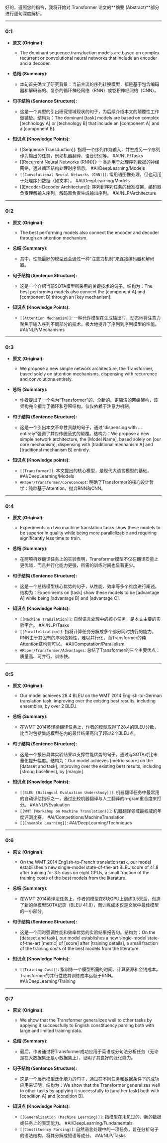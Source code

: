 好的，遵照您的指令，我将开始对 Transformer 论文的**摘要 (Abstract)**部分进行逐句深度解析。

---
### **0:1**

*   **原文 (Original):**
    *   The dominant sequence transduction models are based on complex recurrent or convolutional neural networks that include an encoder and a decoder.

*   **总结 (Summary):**
    *   本句首先确立了研究背景：当前主流的序列转换模型，都是基于包含编码器和解码器的、复杂的循环神经网络（RNN）或卷积神经网络（CNN）。

*   **句子结构 (Sentence Structure):**
    *   这是一个典型的引出研究领域现状的句子，为后续介绍本文的颠覆性工作做铺垫。结构为：The dominant [task] models are based on complex [technology A] or [technology B] that include an [component A] and a [component B].

*   **知识点 (Knowledge Points):**
    *   [[Sequence Transduction]]: 指将一个序列作为输入，并生成另一个序列作为输出的任务，例如机器翻译、语音识别等。 #AI/NLP/Tasks
    *   [[Recurrent Neural Networks (RNN)]]: 一类适用于处理序列数据的神经网络，通过循环结构处理时序信息。 #AI/DeepLearning/Models
    *   `[[Convolutional Neural Networks (CNN)]]`: 常用语图像处理，但也可用于处理序列数据（如文本）。 #AI/DeepLearning/Models
    *   [[Encoder-Decoder Architecture]]: 序列到序列任务的标准框架，编码器负责理解输入序列，解码器负责生成输出序列。 #AI/NLP/Architecture

---
### **0:2**

*   **原文 (Original):**
    *   The best performing models also connect the encoder and decoder through an attention mechanism.

*   **总结 (Summary):**
    *   其中，性能最好的模型还会通过一种“注意力机制”来连接编码器和解码器。

*   **句子结构 (Sentence Structure):**
    *   这是一个介绍当前SOTA模型所采用的关键技术的句子。结构为：The best performing models also connect the [component A] and [component B] through an [key mechanism].

*   **知识点 (Knowledge Points):**
    *   `[[Attention Mechanism]]`: 一种允许模型在生成输出时，动态地将注意力聚焦于输入序列不同部分的技术，极大地提升了序列到序列模型的性能。 #AI/NLP/Mechanisms

---
### **0:3**

*   **原文 (Original):**
    *   We propose a new simple network architecture, the Transformer, based solely on attention mechanisms, dispensing with recurrence and convolutions entirely.

*   **总结 (Summary):**
    *   作者提出了一个名为“Transformer”的、全新的、更简洁的网络架构，该架构完全摒弃了循环和卷积结构，仅仅依赖于注意力机制。

*   **句子结构 (Sentence Structure):**
    *   这是一个引出本文革命性贡献的句子，通过“dispensing with ... entirely”强调了其对传统范式的颠覆。结构为：We propose a new simple network architecture, the [Model Name], based solely on [our core mechanism], dispensing with [traditional mechanism A] and [traditional mechanism B] entirely.

*   **知识点 (Knowledge points):**
    *   `[[Transformer]]`: 本文提出的核心模型，是现代大语言模型的基础。 #AI/DeepLearning/Models
    *   `#Paper/Transformer/CoreConcept`: 明确了Transformer的核心设计哲学：纯粹基于Attention，抛弃RNN和CNN。

---
### **0:4**

*   **原文 (Original):**
    *   Experiments on two machine translation tasks show these models to be superior in quality while being more parallelizable and requiring significantly less time to train.

*   **总结 (Summary):**
    *   在两项机器翻译任务上的实验表明，Transformer模型不仅在翻译质量上更优越，而且并行化能力更强，所需的训练时间也显著更少。

*   **句子结构 (Sentence Structure):**
    *   这是一个总结模型核心优势的句子，从性能、效率等多个维度进行阐述。结构为：Experiments on [task] show these models to be [advantage A] while being [advantage B] and [advantage C].

*   **知识点 (Knowledge Points):**
    *   `[[Machine Translation]]`: 自然语言处理中的核心任务，是本文主要的实验平台。 #AI/NLP/Tasks
    *   `[[Parallelization]]`: 指将计算任务分解成多个部分同时执行的能力。RNN由于其固有的序列依赖性，难以并行化，而Transformer的纯Attention结构则可以。 #AI/Computation/Parallelism
    *   `#Paper/Transformer/Advantages`: 总结了Transformer的三个主要优点：质量高、可并行、训练快。

---
### **0:5**

*   **原文 (Original):**
    *   Our model achieves 28.4 BLEU on the WMT 2014 English-to-German translation task, improving over the existing best results, including ensembles, by over 2 BLEU.

*   **总结 (Summary):**
    *   在WMT 2014英译德翻译任务上，作者的模型取得了28.4的BLEU分数，比当时包括集成模型在内的最佳结果高出了超过2个BLEU点。

*   **句子结构 (Sentence Structure):**
    *   这是一个报告具体实验结果以支撑性能优势的句子，通过与SOTA对比来量化提升幅度。结构为：Our model achieves [metric score] on the [dataset and task], improving over the existing best results, including [strong baselines], by [margin].

*   **知识点 (Knowledge Points):**
    *   `[[BLEU (Bilingual Evaluation Understudy)]]`: 机器翻译任务中最常用的自动评估指标之一，通过比较机器翻译与人工翻译的n-gram重合度来打分。 #AI/NLP/Evaluation
    *   `[[WMT (Workshop on Machine Translation)]]`: 机器翻译领域最权威的年度评测比赛。 #AI/Competitions/MachineTranslation
    *   `[[Ensemble Learning]]`: #AI/DeepLearning/Techniques

---
### **0:6**

*   **原文 (Original):**
    *   On the WMT 2014 English-to-French translation task, our model establishes a new single-model state-of-the-art BLEU score of 41.8 after training for 3.5 days on eight GPUs, a small fraction of the training costs of the best models from the literature.

*   **总结 (Summary):**
    *   在WMT 2014英译法任务上，作者的模型在8块GPU上训练3.5天后，创造了新的单模型SOTA记录（BLEU 41.8），而训练成本仅是文献中最佳模型的一小部分。

*   **句子结构 (Sentence Structure):**
    *   这是一个同时强调性能和效率优势的实验结果报告句。结构为：On the [dataset and task], our model establishes a new single-model state-of-the-art [metric] of [score] after [training details], a small fraction of the training costs of the best models from the literature.

*   **知识点 (Knowledge Points):**
    *   `[[Training Cost]]`: 指训练一个模型所需的时间、计算资源和金钱成本。Transformer的并行性使其训练成本远低于RNN。 #AI/DeepLearning/Training

---
### **0:7**

*   **原文 (Original):**
    *   We show that the Transformer generalizes well to other tasks by applying it successfully to English constituency parsing both with large and limited training data.

*   **总结 (Summary):**
    *   最后，作者通过将Transformer成功应用于英语成分句法分析任务（无论是在大数据集还是小数据集上），证明了其良好的泛化能力。

*   **句子结构 (Sentence Structure):**
    *   这是一个展示模型泛化能力的句子，通过在不同任务和数据条件下的成功应用来证明。结构为：We show that the Transformer generalizes well to other tasks by applying it successfully to [another task] both with [condition A] and [condition B].

*   **知识点 (Knowledge Points):**
    *   `[[Generalization (Machine Learning)]]`: 指模型在未见过的、新的数据或任务上的表现能力。 #AI/DeepLearning/Fundamentals
    *   `[[Constituency Parsing]]`: 自然语言处理中的一项任务，旨在分析句子的语法结构，将其分解成短语等成分。 #AI/NLP/Tasks